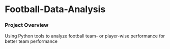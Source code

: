 # Football-Data-Analysis

### Project Overview
Using Python tools to analyze football team- or player-wise performance for better team performance
